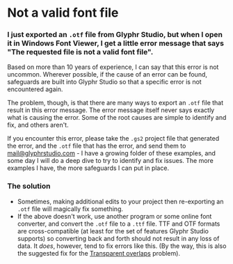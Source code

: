 # Not a valid font file

### I just exported an `.otf` file from Glyphr Studio, but when I open it in Windows Font Viewer, I get a little error message that says "The requested file is not a valid font file".

Based on more than 10 years of experience, I can say that this error is not uncommon. Wherever possible, if the cause of an error can be found, safeguards are built into Glyphr Studio so that a specific error is not encountered again.

The problem, though, is that there are many ways to export an `.otf` file that result in this error message. The error message itself never says exactly what is causing the error. Some of the root causes are simple to identify and fix, and others aren't.

If you encounter this error, please take the `.gs2` project file that generated the error, and the `.otf` file that has the error, and send them to mail@glyphrstudio.com - I have a growing folder of these examples, and some day I will do a deep dive to try to identify and fix issues. The more examples I have, the more safeguards I can put in place.

### The solution

 - Sometimes, making additional edits to your project then re-exporting an `.otf` file will magically fix something.
 - If the above doesn't work, use another program or some online font converter, and convert the `.otf` file to a `.ttf` file. TTF and OTF formats are cross-compatible (at least for the set of features Glyphr Studio supports) so converting back and forth should not result in any loss of data. It *does*, however, tend to fix errors like this. (By the way, this is also the suggested fix for the [Transparent overlaps](transparent-overlaps.md) problem).

